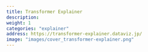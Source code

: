 ```yaml
---
title: Transformer Explainer
description: 
weight: 1
categories: "explainer"
address: https://transformer-explainer.dataviz.jp/
image: "images/cover_transformer-explainer.png"
---
```


